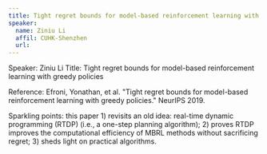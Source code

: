 ```yaml
---
title: Tight regret bounds for model-based reinforcement learning with greedy policies
speaker:
  name: Ziniu Li
  affil: CUHK-Shenzhen
  url: 
--- 
```



Speaker: Ziniu Li
Title: Tight regret bounds for model-based reinforcement learning with greedy policies

Reference:
Efroni, Yonathan, et al. "Tight regret bounds for model-based reinforcement learning with greedy policies." NeurIPS 2019.

Sparkling points:
this paper 1) revisits an old idea: real-time dynamic programming (RTDP) (i.e., a one-step planning algorithm); 2) proves RTDP improves the computational efficiency of MBRL methods without sacrificing regret; 3) sheds light on practical algorithms. 